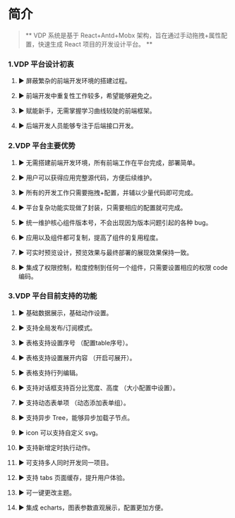 # 简介

> ** VDP 系统是基于 React+Antd+Mobx 架构，旨在通过手动拖拽+属性配置，快速生成 React 项目的开发设计平台。 **

### 1.VDP 平台设计初衷

1. ▶ 屏蔽繁杂的前端开发环境的搭建过程。

2. ▶ 前端开发中重复性工作较多，希望能够避免之。

3. ▶ 赋能新手，无需掌握学习曲线较陡的前端框架。

5. ▶ 后端开发人员能够专注于后端接口开发。

### 2.VDP 平台主要优势

1. ▶ 无需搭建前端开发环境，所有前端工作在平台完成，部署简单。

2. ▶ 用户可以获得应用完整源代码，方便后续维护。

2. ▶ 所有的开发工作只需要拖拽+配置，并辅以少量代码即可完成。

3. ▶ 平台复杂功能实现做了封装，只需要相应的配置就可完成。

5. ▶ 统一维护核心组件版本号，不会出现因为版本问题引起的各种 bug。

6. ▶ 应用以及组件都可复制，提高了组件的复用程度。

8. ▶ 可实时预览设计，预览效果与最终部署的展现效果保持一致。

9. ▶ 集成了权限控制，粒度控制到任何一个组件，只需要设置相应的权限 code 编码。


### 3.VDP 平台目前支持的功能

1. ▶ 基础数据展示，基础动作设置。

2. ▶ 支持全局发布/订阅模式。 

2. ▶ 表格支持设置序号 （配置table序号）。

3. ▶ 表格支持设置展开内容 （开启可展开）。

4. ▶ 表格支持行列编辑。

5. ▶ 支持对话框支持百分比宽度、高度 （大小配置中设置）。

6. ▶ 支持动态表单项 （动态添加表单组）。

7. ▶ 支持异步 Tree，能够异步加载子节点。

8. ▶ icon 可以支持自定义 svg。

9. ▶ 支持新增定时执行动作。

11. ▶ 可支持多人同时开发同一项目。

12. ▶ 支持 tabs 页面缓存，提升用户体验。

13. ▶ 可一键更改主题。

14. ▶ 集成 echarts，图表参数直观展示，配置更加方便。


